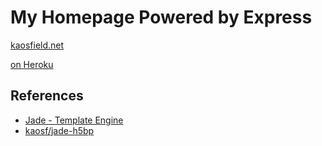 # My Homepage Powered by Express

[kaosfield.net](http://kaosfield.net)

[on Heroku](http://ka-express.herokuapp.com)

## References

* [Jade - Template Engine](http://jade-lang.com/)
* [kaosf/jade-h5bp](https://github.com/kaosf/jade-h5bp)
